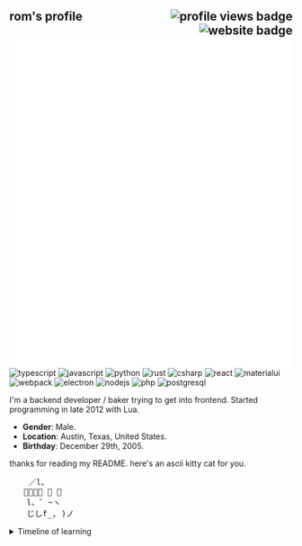 <h2>
    rom's profile 
    <img alt="profile views badge" align="right" src="https://komarev.com/ghpvc/?username=romdotdog&style=flat-square&color=F66565"/>
    <a rel="noreferrer" href="https://rom.dog" aria-label="my website" target="_blank">
        <img alt="website badge" align="right" src="https://img.shields.io/static/v1?label=website&message=rom.dog&color=F66565&style=flat-square"/>
    </a>
</h2> 
<a aria-label="jstrieb/github-stats" href="https://github.com/jstrieb/github-stats">
    <img alt="GitHub Stats" align="right" src="https://raw.githubusercontent.com/romdotdog/github-stats/master/generated/overview.svg" />
    <img alt="GitHub Top Languages" align="right" src="https://raw.githubusercontent.com/romdotdog/github-stats/master/generated/languages.svg" />
</a>
<div>
    <img alt="typescript" width=30 height=24 src="https://cdn.jsdelivr.net/gh/devicons/devicon@latest/icons/typescript/typescript-plain.svg">
    <img alt="javascript" width=30 height=24 src="https://cdn.jsdelivr.net/gh/devicons/devicon@latest/icons/javascript/javascript-plain.svg">
    <img alt="python" width=30 height=24 src="https://cdn.jsdelivr.net/gh/devicons/devicon@latest/icons/python/python-plain.svg">
    <img alt="rust" width=30 height=24 src="https://rustacean.net/assets/rustacean-flat-happy.svg">
    <img alt="csharp" width=30 height=24 src="https://cdn.jsdelivr.net/gh/devicons/devicon@latest/icons/csharp/csharp-plain.svg">
    <img alt="react" width=30 height=24 src="https://cdn.jsdelivr.net/gh/devicons/devicon@latest/icons/react/react-original.svg">
    <img alt="materialui" width=30 height=24 src="https://cdn.jsdelivr.net/gh/devicons/devicon@latest/icons/materialui/materialui-original.svg">
    <img alt="webpack" width=30 height=24 src="https://cdn.jsdelivr.net/gh/devicons/devicon@latest/icons/webpack/webpack-original.svg">
    <img alt="electron" width=30 height=24 src="https://cdn.jsdelivr.net/gh/devicons/devicon@latest/icons/electron/electron-original.svg">
    <img alt="nodejs" width=30 height=24 src="https://cdn.jsdelivr.net/gh/devicons/devicon@latest/icons/nodejs/nodejs-original.svg">
    <img alt="php" width=30 height=24 src="https://cdn.jsdelivr.net/gh/devicons/devicon@latest/icons/php/php-plain.svg">
    <img alt="postgresql" width=30 height=24 src="https://cdn.jsdelivr.net/gh/devicons/devicon@latest/icons/postgresql/postgresql-plain.svg">
</div>

I'm a backend developer / baker trying to get into frontend. Started programming in late 2012 with Lua.
* **Gender**: Male.
* **Location**: Austin, Texas, United States.
* **Birthday**: December 29th, 2005.

thanks for reading my README. 
here's an ascii kitty cat for you.
<pre>
    ／l、
   ﾞ（ﾟ､ ｡ ７
  　l、ﾞ ~ヽ
  　じしf_, )ノ
</pre>
<details>
  <summary>Timeline of learning</summary>

### Late 2012
Started programming Lua.

### Late 2014
Started learning batch and C#. Joined GitHub on a separate account.

### 2015
Learned python after getting mad at how absolutely awful batch is. 

### 2016
Started getting into more advanced concepts of programming. Started learning trigonometry and the cartesian plane.

### 2017
Learned HTML, CSS and JS.

### 2018
Transitioned from WinForms to WPF. Started independently learning graphic design. Learned polar coordinates.

### 2019
Learned node and PHP. Ended up creating my first website. Created an advanced bot to host a custom long-spanning RP game that I designed for my school friends.

### 2020

#### Early
Learned in depth about compilers and virtual machines. Created and led two group projects using GitHub to implement continuous integration and created a closed-source testing framework using GitHub Actions.
#### Late
Reestablished online presence.
Learned React, webpack and similar libraries.
</details>
